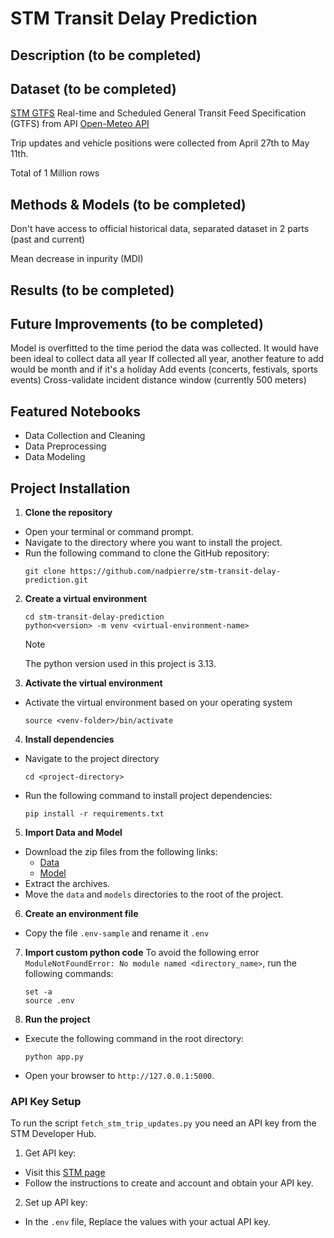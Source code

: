 # STM Transit Delay Prediction

## Description (to be completed)

## Dataset (to be completed)

[STM GTFS](https://www.stm.info/en/about/developers)
Real-time and Scheduled General Transit Feed Specification (GTFS) from API
[Open-Meteo API](https://open-meteo.com/en/docs)

Trip updates and vehicle positions were collected from April 27th to May 11th.

Total of 1 Million rows

## Methods & Models (to be completed)

Don't have access to official historical data, separated dataset in 2 parts (past and current)

Mean decrease in inpurity (MDI)

## Results (to be completed)

## Future Improvements (to be completed)

Model is overfitted to the time period the data was collected. It would have been ideal to collect data all year
If collected all year, another feature to add would be month and if it's a holiday
Add events (concerts, festivals, sports events)
Cross-validate incident distance window (currently 500 meters)

## Featured Notebooks

- Data Collection and Cleaning
- Data Preprocessing
- Data Modeling

## Project Installation

1. **Clone the repository**

- Open your terminal or command prompt.
- Navigate to the directory where you want to install the project.
- Run the following command to clone the GitHub repository:
  ```
  git clone https://github.com/nadpierre/stm-transit-delay-prediction.git
  ```

2. **Create a virtual environment**

   ```
   cd stm-transit-delay-prediction
   python<version> -m venv <virtual-environment-name>
   ```

   > [!NOTE]
   > The python version used in this project is 3.13.

3. **Activate the virtual environment**

- Activate the virtual environment based on your operating system
  ```
  source <venv-folder>/bin/activate
  ```

4. **Install dependencies**

- Navigate to the project directory
  ```
  cd <project-directory>
  ```
- Run the following command to install project dependencies:
  ```
  pip install -r requirements.txt
  ```

5. **Import Data and Model**

- Download the zip files from the following links:
  - [Data](https://drive.google.com/file/d/1GrZjOHlRLHzp_8HobkqwjebAieV8boO-/view?usp=sharing)
  - [Model]()
- Extract the archives.
- Move the `data` and `models` directories to the root of the project.

6. **Create an environment file**

- Copy the file `.env-sample` and rename it `.env`

7. **Import custom python code**
   To avoid the following error `ModuleNotFoundError: No module named <directory_name>`, run the following commands:

   ```
   set -a
   source .env
   ```

8. **Run the project**

- Execute the following command in the root directory:
  ```
  python app.py
  ```
- Open your browser to `http://127.0.0.1:5000`.

### API Key Setup

To run the script `fetch_stm_trip_updates.py` you need an API key from the STM Developer Hub.

1. Get API key:

- Visit this [STM page](https://www.stm.info/en/about/developers/faq-new-api-hub)
- Follow the instructions to create and account and obtain your API key.

2. Set up API key:

- In the `.env` file, Replace the values with your actual API key.
